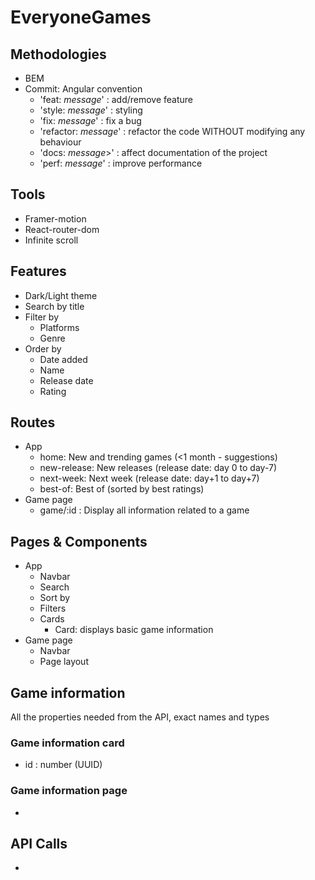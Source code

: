 # EveryoneGames

## Methodologies

- BEM
- Commit: Angular convention
  - 'feat: *message*' : add/remove feature
  - 'style: *message*' : styling
  - 'fix: *message*' : fix a bug
  - 'refactor: *message*' : refactor the code WITHOUT modifying any behaviour
  - 'docs: *message*>' : affect documentation of the project
  - 'perf: *message*' : improve performance

## Tools

- Framer-motion
- React-router-dom
- Infinite scroll

## Features

- Dark/Light theme
- Search by title
- Filter by
  - Platforms
  - Genre
- Order by
  - Date added
  - Name
  - Release date
  - Rating

## Routes

- App
  - home: New and trending games (<1 month - suggestions)
  - new-release: New releases (release date: day 0 to day-7)
  - next-week: Next week (release date: day+1 to day+7)
  - best-of: Best of (sorted by best ratings)
- Game page
  - game/:id : Display all information related to a game

## Pages & Components

- App
  - Navbar
  - Search
  - Sort by
  - Filters
  - Cards
    - Card: displays basic game information
- Game page
  - Navbar
  - Page layout

## Game information

All the properties needed from the API, exact names and types

### Game information card

- id : number (UUID)

### Game information page

-

## API Calls

-
